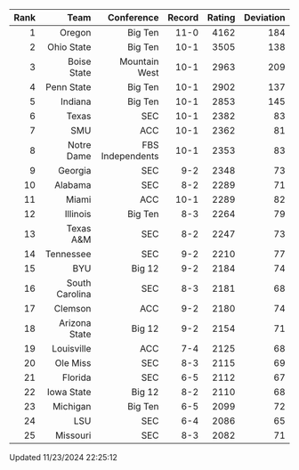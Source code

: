 | Rank  | Team                 | Conference           | Record   | Rating | Deviation |
| ---:  | ---:                 | ---:                 | ---:     | ---:   | ---:      |
| 1     | Oregon               | Big Ten              | 11-0     | 4162   | 184       |
| 2     | Ohio State           | Big Ten              | 10-1     | 3505   | 138       |
| 3     | Boise State          | Mountain West        | 10-1     | 2963   | 209       |
| 4     | Penn State           | Big Ten              | 10-1     | 2902   | 137       |
| 5     | Indiana              | Big Ten              | 10-1     | 2853   | 145       |
| 6     | Texas                | SEC                  | 10-1     | 2382   | 83        |
| 7     | SMU                  | ACC                  | 10-1     | 2362   | 81        |
| 8     | Notre Dame           | FBS Independents     | 10-1     | 2353   | 83        |
| 9     | Georgia              | SEC                  | 9-2      | 2348   | 73        |
| 10    | Alabama              | SEC                  | 8-2      | 2289   | 71        |
| 11    | Miami                | ACC                  | 10-1     | 2289   | 82        |
| 12    | Illinois             | Big Ten              | 8-3      | 2264   | 79        |
| 13    | Texas A&M            | SEC                  | 8-2      | 2247   | 73        |
| 14    | Tennessee            | SEC                  | 9-2      | 2210   | 77        |
| 15    | BYU                  | Big 12               | 9-2      | 2184   | 74        |
| 16    | South Carolina       | SEC                  | 8-3      | 2181   | 68        |
| 17    | Clemson              | ACC                  | 9-2      | 2180   | 74        |
| 18    | Arizona State        | Big 12               | 9-2      | 2154   | 71        |
| 19    | Louisville           | ACC                  | 7-4      | 2125   | 68        |
| 20    | Ole Miss             | SEC                  | 8-3      | 2115   | 69        |
| 21    | Florida              | SEC                  | 6-5      | 2112   | 67        |
| 22    | Iowa State           | Big 12               | 8-2      | 2110   | 68        |
| 23    | Michigan             | Big Ten              | 6-5      | 2099   | 72        |
| 24    | LSU                  | SEC                  | 6-4      | 2086   | 65        |
| 25    | Missouri             | SEC                  | 8-3      | 2082   | 71        |

Updated 11/23/2024 22:25:12
